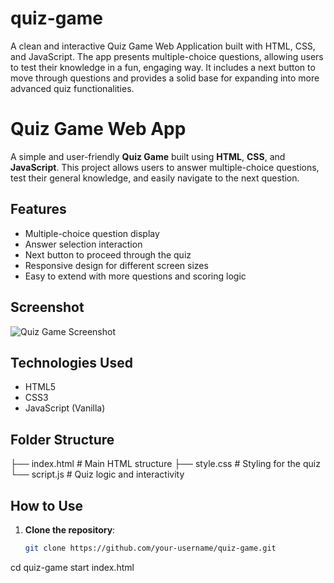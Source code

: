 # quiz-game
A clean and interactive Quiz Game Web Application built with HTML, CSS, and JavaScript. The app presents multiple-choice questions, allowing users to test their knowledge in a fun, engaging way. It includes a next button to move through questions and provides a solid base for expanding into more advanced quiz functionalities.
#  Quiz Game Web App

A simple and user-friendly **Quiz Game** built using **HTML**, **CSS**, and **JavaScript**. This project allows users to answer multiple-choice questions, test their general knowledge, and easily navigate to the next question.

##  Features

- Multiple-choice question display
- Answer selection interaction
- Next button to proceed through the quiz
- Responsive design for different screen sizes
- Easy to extend with more questions and scoring logic

##  Screenshot

![Quiz Game Screenshot](./screenshot.png) <!-- Replace with actual image path if you upload -->

##  Technologies Used

- HTML5
- CSS3
- JavaScript (Vanilla)

##  Folder Structure

├── index.html # Main HTML structure
├── style.css # Styling for the quiz
└── script.js # Quiz logic and interactivity

##  How to Use

1. **Clone the repository**:
   ```bash
   git clone https://github.com/your-username/quiz-game.git
cd quiz-game
start index.html
